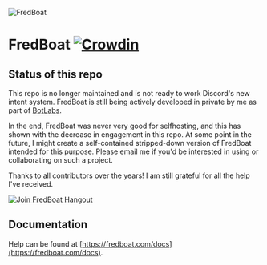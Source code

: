 ![FredBoat](https://fred.moe/YY1.png)

# FredBoat [![Crowdin](https://d322cqt584bo4o.cloudfront.net/fredboat/localized.svg)](https://crowdin.com/project/fredboat)
## Status of this repo
This repo is no longer maintained and is not ready to work Discord's new intent system. FredBoat is still being actively developed in private by me as part of [BotLabs](https://botlabs.gg/).

In the end, FredBoat was never very good for selfhosting, and this has shown with the decrease in engagement in this repo. At some point in the future, I might create a self-contained stripped-down version of FredBoat intended for this purpose. Please email me if you'd be interested in using or collaborating on such a project.

Thanks to all contributors over the years! I am still grateful for all the help I've received.

[![Join FredBoat Hangout](https://discord.com/api/guilds/174820236481134592/embed.png?style=banner2)](https://discord.gg/cgPFW4q)

## Documentation
Help can be found at [https://fredboat.com/docs](https://fredboat.com/docs).
